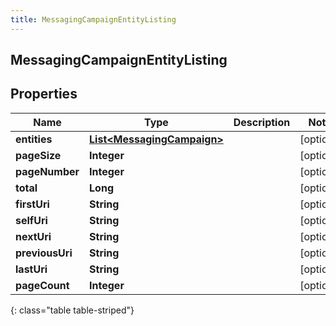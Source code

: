 ```yaml
---
title: MessagingCampaignEntityListing
---
```


## MessagingCampaignEntityListing

## Properties

| Name            | Type                                                                           | Description | Notes      |
| --------------- | ------------------------------------------------------------------------------ | ----------- | ---------- |
| **entities**    | <!----><!---->[**List&lt;MessagingCampaign&gt;**](MessagingCampaign.md)<!----> |             | [optional] |
| **pageSize**    | <!----><!---->**Integer**<!---->                                               |             | [optional] |
| **pageNumber**  | <!----><!---->**Integer**<!---->                                               |             | [optional] |
| **total**       | <!----><!---->**Long**<!---->                                                  |             | [optional] |
| **firstUri**    | <!----><!---->**String**<!---->                                                |             | [optional] |
| **selfUri**     | <!----><!---->**String**<!---->                                                |             | [optional] |
| **nextUri**     | <!----><!---->**String**<!---->                                                |             | [optional] |
| **previousUri** | <!----><!---->**String**<!---->                                                |             | [optional] |
| **lastUri**     | <!----><!---->**String**<!---->                                                |             | [optional] |
| **pageCount**   | <!----><!---->**Integer**<!---->                                               |             | [optional] |

{: class="table table-striped"}
